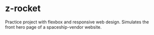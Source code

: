 # z-rocket
Practice project with flexbox and responsive web design.
Simulates the front hero page of a spaceship-vendor website.